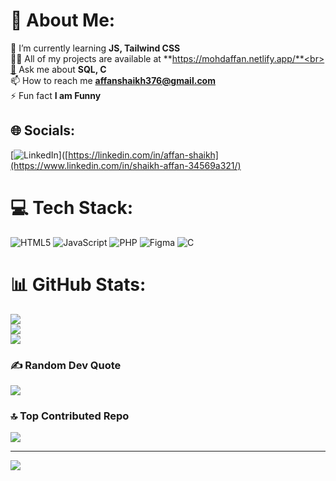 # 💫 About Me:
🌱 I’m currently learning **JS, Tailwind CSS**<br>👨‍💻 All of my projects are available at **https://mohdaffan.netlify.app/**<br>💬 Ask me about **SQL, C**<br>📫 How to reach me **affanshaikh376@gmail.com**<br>⚡ Fun fact **I am Funny**


## 🌐 Socials:
[![LinkedIn](https://img.shields.io/badge/LinkedIn-%230077B5.svg?logo=linkedin&logoColor=white)]([https://linkedin.com/in/affan-shaikh](https://www.linkedin.com/in/shaikh-affan-34569a321/) 

# 💻 Tech Stack:
![HTML5](https://img.shields.io/badge/html5-%23E34F26.svg?style=for-the-badge&logo=html5&logoColor=white) ![JavaScript](https://img.shields.io/badge/javascript-%23323330.svg?style=for-the-badge&logo=javascript&logoColor=%23F7DF1E) ![PHP](https://img.shields.io/badge/php-%23777BB4.svg?style=for-the-badge&logo=php&logoColor=white) ![Figma](https://img.shields.io/badge/figma-%23F24E1E.svg?style=for-the-badge&logo=figma&logoColor=white) ![C](https://img.shields.io/badge/c-%2300599C.svg?style=for-the-badge&logo=c&logoColor=white)
# 📊 GitHub Stats:
![](https://github-readme-stats.vercel.app/api?username=affanshaikh-dev&theme=dark&hide_border=false&include_all_commits=true&count_private=false)<br/>
![](https://github-readme-streak-stats.herokuapp.com/?user=affanshaikh-dev&theme=dark&hide_border=false)<br/>
![](https://github-readme-stats.vercel.app/api/top-langs/?username=affanshaikh-dev&theme=dark&hide_border=false&include_all_commits=true&count_private=false&layout=compact)

### ✍️ Random Dev Quote
![](https://quotes-github-readme.vercel.app/api?type=horizontal&theme=radical)

### 🔝 Top Contributed Repo
![](https://github-contributor-stats.vercel.app/api?username=affanshaikh-dev&limit=5&theme=gruvbox&combine_all_yearly_contributions=true)

---
[![](https://visitcount.itsvg.in/api?id=affanshaikh-dev&icon=0&color=0)](https://visitcount.itsvg.in)

<!-- Proudly created with GPRM ( https://gprm.itsvg.in ) -->
